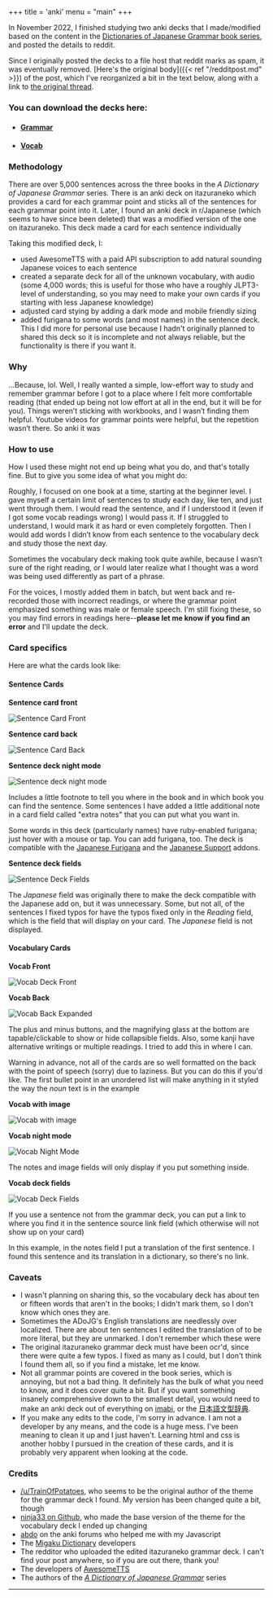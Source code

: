 +++
title = 'anki'
menu = "main"
+++

In November 2022, I finished studying two anki decks that I made/modified based on the content in the [Dictionaries of Japanese Grammar book series](https://www.amazon.com/Dictionary-Japanese-Learning-Language-Intermediate/dp/B01M3T4NJP), and posted the details to reddit.

Since I originally posted the decks to a file host that reddit marks as spam, it was eventually removed. [Here's the original body]({{< ref "/redditpost.md" >}}) of the post, which I've reorganized a bit in the text below, along with a link to [the original thread](https://www.reddit.com/r/LearnJapanese/comments/yq11ep/today_marks_the_day_that_ive_officially_studied/).


### You can download the decks here: 
* #### [Grammar](https://ankiweb.net/shared/info/843402109)
* #### [Vocab](https://ankiweb.net/shared/info/261818505)

### Methodology

There are over 5,000 sentences across the three books in the *A Dictionary of Japanese Grammar* series. There is an anki deck on itazuraneko which provides a card for each grammar point and sticks all of the sentences for each grammar point into it. Later, I found an anki deck in r/Japanese (which seems to have since been deleted) that was a modified version of the one on itazuraneko. This deck made a card for each sentence individually

Taking this modified deck, I:
* used AwesomeTTS with a paid API subscription to add natural sounding Japanese voices to each sentence
* created a separate deck for all of the unknown vocabulary, with audio (some 4,000 words; this is useful for those who have a roughly JLPT3-level of understanding, so you may need to make your own cards if you starting with less Japanese knowledge)
* adjusted card stying by adding a dark mode and mobile friendly sizing
* added furigana to some words (and most names) in the sentence deck. This I did more for personal use because I hadn't originally planned to shared this deck so it is incomplete and not always reliable, but the functionality is there if you want it.

### Why

...Because, lol. Well, I really wanted a simple, low-effort way to study and remember grammar before I got to a place where I felt more comfortable reading (that ended up being not low effort at all in the end, but it will be for you). Things weren’t sticking with workbooks, and I wasn’t finding them helpful. Youtube videos for grammar points were helpful, but the repetition wasn’t there. So anki it was

### How to use

How I used these might not end up being what you do, and that's totally fine. But to give you some idea of what you might do:

Roughly, I focused on one book at a time, starting at the beginner level. I gave myself a certain limit of sentences to study each day, like ten, and just went through them. I would read the sentence, and if I understood it (even if I got some vocab readings wrong) I would pass it. If I struggled to understand, I would mark it as hard or even completely forgotten. Then I would add words I didn’t know from each sentence to the vocabulary deck and study those the next day. 

Sometimes the vocabulary deck making took quite awhile, because I wasn’t sure of the right reading, or I would later realize what I thought was a word was being used differently as part of a phrase.

For the voices, I mostly added them in batch, but went back and re-recorded those with incorrect readings, or where the grammar point emphasized something was male or female speech. I'm still fixing these, so you may find errors in readings here--**please let me know if you find an error** and I'll update the deck.

### Card specifics

Here are what the cards look like:

#### Sentence Cards

**Sentence card front**

![Sentence Card Front](/ankiSentenceDeckFront.png 'Sentence Card Front')

**Sentence card back**

![Sentence Card Back](/ankiSentenceDeckBack.png 'Sentence Card Back')

**Sentence deck night mode**

![Sentence deck night mode](/ankiSentenceDeckNightMode.png 'Sentence deck night mode')

Includes a little footnote to tell you where in the book and in which book you can find the sentence. Some sentences I have added a little additional note in a card field called "extra notes" that you can put what you want in.

Some words in this deck (particularly names) have ruby-enabled furigana; just hover with a mouse or tap. You can add furigana, too. The deck is compatible with the [Japanese Furigana](https://ankiweb.net/shared/info/678316993) and the [Japanese Support](https://ankiweb.net/shared/info/3918629684) addons.

**Sentence deck fields**

![Sentence Deck Fields](/sentenceDeckFields.png 'Sentence Deck Fields')

The *Japanese* field was originally there to make the deck compatible with the Japanese add on, but it was unnecessary. Some, but not all, of the sentences I fixed typos for have the typos fixed only in the *Reading* field, which is the field that will display on your card. The *Japanese* field is not displayed.

#### Vocabulary Cards

**Vocab Front**

![Vocab Deck Front](/ankiVocabularyDeckFront.png 'Vocab Deck Front')

**Vocab Back**

![Vocab Back Expanded](/ankiVocabularyDeckExpanded.png 'Vocab Back Expanded')

The plus and minus buttons, and the magnifying glass at the bottom are tapable/clickable to show or hide collapsible fields. Also, some kanji have alternative writings or multiple readings. I tried to add this in where I can.

Warning in advance, not all of the cards are so well formatted on the back with the point of speech (sorry) due to laziness. But you can do this if you'd like. The first bullet point in an unordered list will make anything in it styled the way the *noun* text is in the example

**Vocab with image**

![Vocab with image](/ankiVocabularyDeckWithImageDisplay.png 'Vocab with image')

**Vocab night mode**

![Vocab Night Mode](/ankiVocabularyDeckNightMode.png 'Vocab Night Mode')

The notes and image fields will only display if you put something inside.

**Vocab deck fields**

![Vocab Deck Fields](/vocabularyDeckFields.png 'Vocab Deck Fields')

If you use a sentence not from the grammar deck, you can put a link to where you find it in the sentence source link field (which otherwise will not show up on your card)

In this example, in the notes field I put a translation of the first sentence. I found this sentence and its translation in a dictionary, so there's no link.


### Caveats

* I wasn't planning on sharing this, so the vocabulary deck has about ten or fifteen words that aren't in the books; I didn't mark them, so I don't know which ones they are.
* Sometimes the ADoJG's English translations are needlessly over localized. There are about ten sentences I edited the translation of to be more literal, but they are unmarked. I don't remember which these were
* The original itazuraneko grammar deck must have been ocr'd, since there were quite a few typos. I fixed as many as I could, but I don't think I found them all, so if you find a mistake, let me know. 
* Not all grammar points are covered in the book series, which is annoying, but not a bad thing. It definitely has the bulk of what you need to know, and it does cover quite a bit. But if you want something insanely comprehensive down to the smallest detail, you would need to make an anki deck out of everything on [imabi](https://imabi.org), or the [日本語文型辞典](https://www.amazon.com/Handbook-Japanese-Patterns-Teachers-Learners/dp/4874246788/ref=sr_1_4?crid=7YFREHY6CVAJ&keywords=japanese+learners+grammar&qid=1693689852&sprefix=japanese+learners+grammar%2Caps%2C117&sr=8-4).
* If you make any edits to the code, I'm sorry in advance. I am not a developer by any means, and the code is a huge mess. I've been meaning to clean it up and I just haven't. Learning html and css is another hobby I pursued in the creation of these cards, and it is probably very apparent when looking at the code.


### Credits

- [/u/TrainOfPotatoes](https://www.reddit.com/u/TrainOfPotatoes/), who seems to be the original author of the theme for the grammar deck I found. My version has been changed quite a bit, though
- [ninja33 on Github](https://github.com/ninja33/anki-templates), who made the base version of the theme for the vocabulary deck I ended up changing
- [abdo](https://forums.ankiweb.net/u/abdo/summary) on the anki forums who helped me with my Javascript
- The [Migaku Dictionary](https://ankiweb.net/shared/info/1655992655) developers
- The redditor who uploaded the edited itazuraneko grammar deck. I can't find your post anywhere, so if you are out there, thank you!
- The developers of [AwesomeTTS](https://ankiweb.net/shared/info/1436550454) 
- The authors of the *[A Dictionary of Japanese Grammar](https://www.amazon.com/Dictionary-Japanese-Learning-Language-Intermediate/dp/B01M3T4NJP)* series

---
